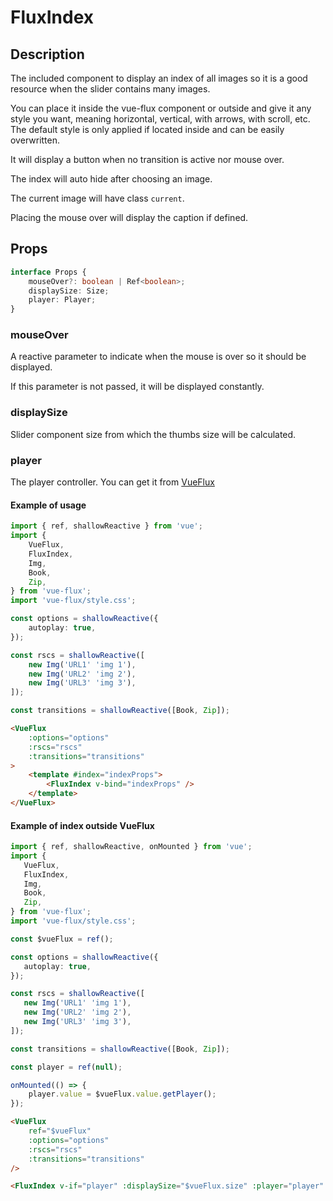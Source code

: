 ---
---

# FluxIndex

## Description

The included component to display an index of all images so it is a good resource when the slider contains many images.

You can place it inside the vue-flux component or outside and give it any style you want, meaning horizontal, vertical, with arrows, with scroll, etc. The default style is only applied if located inside and can be easily overwritten.

It will display a button when no transition is active nor mouse over.

The index will auto hide after choosing an image.

The current image will have class `current`.

Placing the mouse over will display the caption if defined.

## Props

``` ts
interface Props {
	mouseOver?: boolean | Ref<boolean>;
	displaySize: Size;
	player: Player;
}
```

### mouseOver

A reactive parameter to indicate when the mouse is over so it should be displayed.

If this parameter is not passed, it will be displayed constantly.

### displaySize

Slider component size from which the thumbs size will be calculated.

### player

The player controller. You can get it from [VueFlux](../components/vue-flux#methods)

#### Example of usage

``` ts
import { ref, shallowReactive } from 'vue';
import {
	VueFlux,
	FluxIndex,
	Img,
	Book,
	Zip,
} from 'vue-flux';
import 'vue-flux/style.css';

const options = shallowReactive({
	autoplay: true,
});

const rscs = shallowReactive([
	new Img('URL1' 'img 1'),
	new Img('URL2' 'img 2'),
	new Img('URL3' 'img 3'),
]);

const transitions = shallowReactive([Book, Zip]);
```

``` html
<VueFlux
	:options="options"
	:rscs="rscs"
	:transitions="transitions"
>
	<template #index="indexProps">
		<FluxIndex v-bind="indexProps" />
	</template>
</VueFlux>
```

#### Example of index outside VueFlux

``` ts
import { ref, shallowReactive, onMounted } from 'vue';
import {
   VueFlux,
   FluxIndex,
   Img,
   Book,
   Zip,
} from 'vue-flux';
import 'vue-flux/style.css';

const $vueFlux = ref();

const options = shallowReactive({
   autoplay: true,
});

const rscs = shallowReactive([
   new Img('URL1' 'img 1'),
   new Img('URL2' 'img 2'),
   new Img('URL3' 'img 3'),
]);

const transitions = shallowReactive([Book, Zip]);

const player = ref(null);

onMounted(() => {
	player.value = $vueFlux.value.getPlayer();
});
```

``` html
<VueFlux
	ref="$vueFlux"
	:options="options"
	:rscs="rscs"
	:transitions="transitions"
/>

<FluxIndex v-if="player" :displaySize="$vueFlux.size" :player="player" />
```
